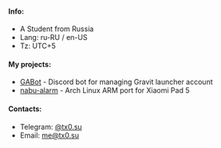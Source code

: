 #### Info:
- A Student from Russia
- Lang: ru-RU / en-US
- Tz: UTC+5

#### My projects:
- [GABot](https://github.com/timoxa0/GABot) - Discord bot for managing Gravit launcher account
- [nabu-alarm](https://girhub.com/nabu-alarm) - Arch Linux ARM port for Xiaomi Pad 5

#### Contacts:
- Telegram: [@tx0.su](https://tg.tx0.su)
- Email: [me@tx0.su](mailto:me@tx0.su)
